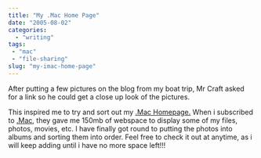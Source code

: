 ```yaml
---
title: "My .Mac Home Page"
date: "2005-08-02"
categories: 
  - "writing"
tags:
 - "mac"
 - "file-sharing"
slug: "my-imac-home-page"
---
```


After putting a few pictures on the blog from my boat trip, Mr Craft asked for a link so he could get a close up look of the pictures.

This inspired me to try and sort out my [.Mac Homepage.](https://homepage.mac.com/seanchamberlin/Menu4.html) When i subscribed to [.Mac](https://www.mac.com/WebObjects/Welcome.woa), they gave me 150mb of webspace to display some of my files, photos, movies, etc. I have finally got round to putting the photos into albums and sorting them into order.
Feel free to check it out at anytime, as i will keep adding until i have no more space left!!!
